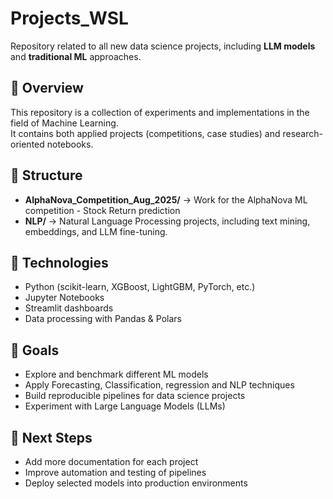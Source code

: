 # Projects_WSL

Repository related to all new data science projects, including **LLM models** and **traditional ML** approaches.

## 📌 Overview
This repository is a collection of experiments and implementations in the field of Machine Learning.  
It contains both applied projects (competitions, case studies) and research-oriented notebooks.

## 📂 Structure
- **AlphaNova_Competition_Aug_2025/** → Work for the AlphaNova ML competition - Stock Return prediction
- **NLP/** → Natural Language Processing projects, including text mining, embeddings, and LLM fine-tuning.

## 🚀 Technologies
- Python (scikit-learn, XGBoost, LightGBM, PyTorch, etc.)
- Jupyter Notebooks
- Streamlit dashboards
- Data processing with Pandas & Polars

## 🎯 Goals
- Explore and benchmark different ML models
- Apply Forecasting, Classification, regression and NLP techniques
- Build reproducible pipelines for data science projects
- Experiment with Large Language Models (LLMs)

## 📝 Next Steps
- Add more documentation for each project
- Improve automation and testing of pipelines
- Deploy selected models into production environments

